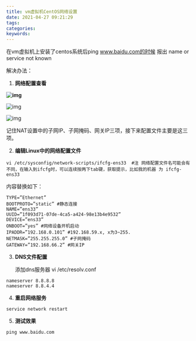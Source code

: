 ```yaml
---
title: vm虚拟机CentOS网络设置
date: 2021-04-27 09:21:29
tags:
categories:
keywords:
---
```


在vm虚拟机上安装了centos系统后ping www.baidu.com的时候 报出 name or service not known

解决办法：

1. **网络配置查看**

**![img](https://images2017.cnblogs.com/blog/875642/201710/875642-20171025110943863-1800103861.png)**

![img](https://images2017.cnblogs.com/blog/875642/201710/875642-20171025111141066-1331123476.png)

![img](https://images2017.cnblogs.com/blog/875642/201710/875642-20171025111216738-1335885432.png)

记住NAT设置中的子网IP、子网掩码、网关IP三项，接下来配置文件主要是这三项。

2. **编辑Linux中的网络配置文件**

```
vi /etc/sysconfig/network-scripts/ifcfg-ens33  #注 网络配置文件名可能会有不同，在输入到ifcfg时，可以连续按两下tab键，获取提示，比如我的机器 为 ifcfg-ens33
```

内容替换如下：

```
TYPE=”Ethernet” 
BOOTPROTO=”static” #静态连接 
NAME=”ens33” 
UUID=”1f093d71-07de-4ca5-a424-98e13b4e9532” 
DEVICE=”ens33” 
ONBOOT=”yes” #网络设备开机启动 
IPADDR=”192.168.0.101” #192.168.59.x, x为3~255. 
NETMASK=”255.255.255.0” #子网掩码 
GATEWAY=”192.168.66.2” #网关IP
```

3. **DNS文件配置**

   添加dns服务器 vi /etc/resolv.conf 

```
nameserver 8.8.8.8
nameserver 8.8.4.4
```

4. **重启网络服务**

```
service network restart
```

5. **测试效果**

```
ping www.baidu.com
```

